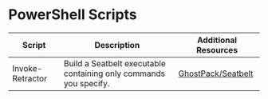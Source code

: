 # PowerShell Scripts

|       Script      |                            Description                            |                     Additional Resources                    |
| ----------------- | ----------------------------------------------------------------- | ----------------------------------------------------------- |
| Invoke-Retractor  | Build a Seatbelt executable containing only commands you specify. | [GhostPack/Seatbelt](https://github.com/GhostPack/Seatbelt) |
